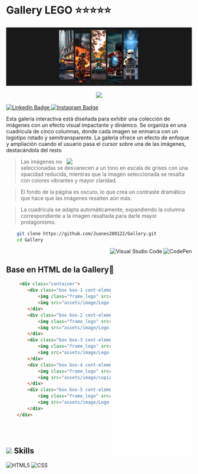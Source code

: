 # Gallery LEGO ⭐⭐⭐⭐⭐

![Banner](assets/banner_readme/cap_banner.PNG)
<p align="center" style="color: white;">
    <img src="https://profile-counter.glitch.me/Juanes200122/count.svg" />
</p>

<p>
    <a href="https://www.linkedin.com/in/juan-estaban-ar%C3%A9valo-056bab240/" target="_blank" rel="Linkedin">
      <img src="https://img.shields.io/badge/-@JuanEsteban-0077B5?style=flat-square&amp;labelColor=0077B5&amp;logo=LinkedIn&amp;link=https://www.linkedin.com/in/juan-estaban-ar%C3%A9valo-056bab240/" alt="LinkedIn Badge">
    </a> 
    <a href="https://www.instagram.com/jeacsi.official_022?igsh=MWJ6MHRwcnhoZXVxbQ==" target="_blank" rel="Instagram">
      <img src="https://img.shields.io/badge/-@jeacsi.official_022-purple?style=flat&logo=instagram&logoColor=white&link=https://www.instagram.com/jeacsi.official_022?igsh=MWJ6MHRwcnhoZXVxbQ==" alt="Instagram Badge">
    </a>
</p>
<p>Esta galería interactiva está diseñada para exhibir una colección de imágenes con un efecto visual impactante y dinámico. Se organiza en una cuadrícula de cinco columnas, donde cada imagen se enmarca con un logotipo rotado y semitransparente. La galería ofrece un efecto de enfoque y ampliación cuando el usuario pasa el cursor sobre una de las imágenes, destacándola del resto</p>


<img align="right" src="assets/banner_readme/cap-lego.gif" width="340"/>

> <p>Las imágenes no seleccionadas se desvanecen a un tono en escala de grises con una opacidad reducida, mientras que la imagen seleccionada se resalta con colores vibrantes y mayor claridad.</p>

> <p>El fondo de la página es oscuro, lo que crea un contraste dramático que hace que las imágenes resalten aún más.</p>

> <p>La cuadrícula se adapta automáticamente, expandiendo la columna correspondiente a la imagen resaltada para darle mayor protagonismo.</p>




```bash
    git clone https://github.com/Juanes200122/Gallery.git
    cd Gallery
```
<div align="right">
    
![Visual Studio Code](https://img.shields.io/badge/-Visual%20Studio%20Code-007ACC?style=flat&logo=visual-studio-code&logoColor=white)
![CodePen](https://img.shields.io/badge/-CodePen-000000?style=flat&logo=codepen)

</div>

## <b>Base en HTML de la Gallery🚀</b>
<img align="right" src="assets/banner_readme/banner_legoText.png" width="220"/>

```Html
     <div class="container">
        <div class="box box-1 cont-element">
            <img class="frame_logo" src="assets/favicon_logo.png" alt="">
            <img src="assets/image/Lego Investor's Ambition_ Suit Up for Success.jfif" alt="">
        </div>
        <div class="box box-2 cont-element">
            <img class="frame_logo" src="assets/favicon_logo.png" alt="">
            <img src="assets/image/Lego Firefighter_ Bravery Amidst the Blaze.jfif" alt="">
        </div>
        <div class="box box-3 cont-element">
            <img class="frame_logo" src="assets/favicon_logo.png" alt="">
            <img src="assets/image/Lego Speedster Chronicles_ Racing to the Sunrise.jfif" alt="">
        </div>
        <div class="box box-4 cont-element">
            <img class="frame_logo" src="assets/favicon_logo.png" alt="">
            <img src="assets/image/copia.jpg" alt="">
        </div>
        <div class="box box-5 cont-element">
            <img class="frame_logo" src="assets/favicon_logo.png" alt="">
            <img src="assets/image/Lego Minifigure Stormtrooper.jfif" alt="">
        </div>
    </div>
```
</br>
</br>


## <img src="https://media2.giphy.com/media/QssGEmpkyEOhBCb7e1/giphy.gif?cid=ecf05e47a0n3gi1bfqntqmob8g9aid1oyj2wr3ds3mg700bl&rid=giphy.gif" width ="25"><b> Skills</b>
  ![HTML5](https://img.shields.io/badge/-HTML5-333333?style=flat&logo=HTML5)
  ![CSS](https://img.shields.io/badge/-CSS-333333?style=flat&logo=CSS3&logoColor=1572B6)


